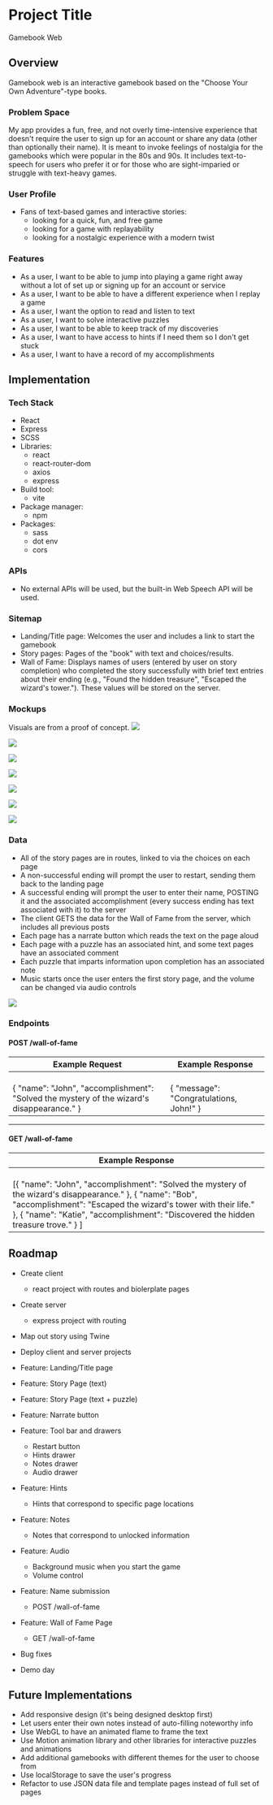 # Project Title
Gamebook Web

## Overview
Gamebook web is an interactive gamebook based on the "Choose Your Own Adventure"-type books.

### Problem Space

My app provides a fun, free, and not overly time-intensive experience that doesn't require the user to sign up for an account or share any data (other than optionally their name). It is meant to invoke feelings of nostalgia for the gamebooks which were popular in the 80s and 90s. It includes text-to-speech for users who prefer it or for those who are sight-imparied or struggle with text-heavy games.

### User Profile

- Fans of text-based games and interactive stories:
    - looking for a quick, fun, and free game
    - looking for a game with replayability
    - looking for a nostalgic experience with a modern twist

### Features

- As a user, I want to be able to jump into playing a game right away without a lot of set up or signing up for an account or service
- As a user, I want to be able to have a different experience when I replay a game
- As a user, I want the option to read and listen to text
- As a user, I want to solve interactive puzzles
- As a user, I want to be able to keep track of my discoveries
- As a user, I want to have access to hints if I need them so I don't get stuck
- As a user, I want to have a record of my accomplishments

## Implementation

### Tech Stack

- React
- Express
- SCSS
- Libraries:
    - react
    - react-router-dom
    - axios
    - express
- Build tool:
    - vite
- Package manager:
    - npm
- Packages:
    - sass
    - dot env
    - cors

### APIs

- No external APIs will be used, but the built-in Web Speech API will be used.

### Sitemap

- Landing/Title page: Welcomes the user and includes a link to start the gamebook
- Story pages: Pages of the "book" with text and choices/results.
- Wall of Fame: Displays names of users (entered by user on story completion) who completed the story successfully with brief text entries about their ending (e.g., "Found the hidden treasure", "Escaped the wizard's tower."). These values will be stored on the server.


### Mockups

Visuals are from a proof of concept.
![](./Images/landing-page.jpg)

![](./Images/landing-page-hover.jpg)

![](./Images/drawers.jpg)

![](./Images/story-page-example.jpg)

![](./Images/simple-puzzle.jpg)

![](./Images/simple-puzzle-solved.jpg)

![](./Images/wall-of-fame.jpg)

### Data

- All of the story pages are in routes, linked to via the choices on each page
- A non-successful ending will prompt the user to restart, sending them back to the landing page
- A successful ending will prompt the user to enter their name, POSTING it and the associated accomplishment (every success ending has text associated with it) to the server
- The client GETS the data for the Wall of Fame from the server, which includes all previous posts
- Each page has a narrate button which reads the text on the page aloud
- Each page with a puzzle has an associated hint, and some text pages have an associated comment
- Each puzzle that imparts information upon completion has an associated note
- Music starts once the user enters the first story page, and the volume can be changed via audio controls

![](./Images/flowchart.jpg) 

### Endpoints

#### POST /wall-of-fame

| **Example Request**  | **Example Response**  |
|--------------|---------------|
| <br>{ "name": "John", "accomplishment": "Solved the mystery of the wizard's disappearance." } | <br> { "message": "Congratulations, John!" } |

---

#### GET /wall-of-fame

| **Example Response**  |
|---------------|
| <br> [{ "name": "John", "accomplishment": "Solved the mystery of the wizard's disappearance." }, { "name": "Bob", "accomplishment": "Escaped the wizard's tower with their life." }, { "name": "Katie", "accomplishment": "Discovered the hidden treasure trove." } ] |


## Roadmap

- Create client
    - react project with routes and biolerplate pages

- Create server
    - express project with routing

- Map out story using Twine

- Deploy client and server projects

- Feature: Landing/Title page

- Feature: Story Page (text)

- Feature: Story Page (text + puzzle)

- Feature: Narrate button

- Feature: Tool bar and drawers
    - Restart button
    - Hints drawer
    - Notes drawer
    - Audio drawer

- Feature: Hints
    - Hints that correspond to specific page locations

- Feature: Notes
    - Notes that correspond to unlocked information

- Feature: Audio
    - Background music when you start the game
    - Volume control

- Feature: Name submission
    - POST /wall-of-fame

- Feature: Wall of Fame Page
    - GET /wall-of-fame

- Bug fixes

- Demo day

## Future Implementations
- Add responsive design (it's being designed desktop first)
- Let users enter their own notes instead of auto-filling noteworthy info
- Use WebGL to have an animated flame to frame the text
- Use Motion animation library and other libraries for interactive puzzles and animations
- Add additional gamebooks with different themes for the user to choose from
- Use localStorage to save the user's progress
- Refactor to use JSON data file and template pages instead of full set of pages

